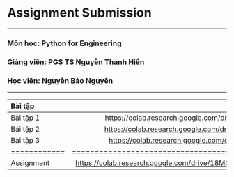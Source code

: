 # Assignment Submission
****************************************
### Môn học: Python for Engineering 
### Giảng viên: PGS TS Nguyễn Thanh Hiền
### Học viên: Nguyễn Bảo Nguyên
****************************************

| Bài tập | Link |
|:-------|:------:|
|  Bài tập 1  | https://colab.research.google.com/drive/1rctWORAD59NiAPjqBgXK2j9SktxC9UV4  |
|  Bải tập 2  | https://colab.research.google.com/drive/1tI2Z0xX6ubyU-qp-7P5zTGI0m5JhZ2AJ  |
|  Bài tập 3  | https://colab.research.google.com/drive/1SpcFnTrKFXUK-vthuoli5vBYzfMJjdTL  | 
| ============|=========================================================================== |
| Assignment  | https://colab.research.google.com/drive/18MOUBm7sXkZUZWKBaoLIcVzr-EEscjUY?usp=share_link  |
